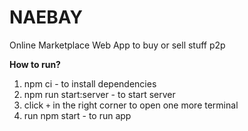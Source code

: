 # NAEBAY
Online Marketplace Web App to buy or sell stuff p2p 

**How to run?**

 1. npm ci - to install dependencies
 2. npm run start:server - to start server
 3. click `+` in the right corner to open one more terminal
 4. run npm start - to run app
